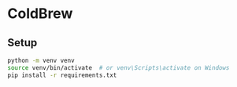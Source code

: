 # ColdBrew

## Setup
```bash
python -m venv venv
source venv/bin/activate  # or venv\Scripts\activate on Windows
pip install -r requirements.txt
```